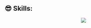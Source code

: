 ## :sunglasses: Skills:

<p align="center">
  <a href="https://skillicons.dev">
    <img src="https://skillicons.dev/icons?i=linux,bash,vim,regex,html,css,ansible,py,git,github,gitlab,md,docker,kubernetes,prometheus,grafana,vscode,azure,gsp" />
  </a>
</p>

<!--
**r2d2pl/r2d2pl** is a ✨ _special_ ✨ repository because its `README.md` (this file) appears on your GitHub profile.

Here are some ideas to get you started:

- 🔭 I’m currently working on ...
- 🌱 I’m currently learning ...
- 👯 I’m looking to collaborate on ...
- 🤔 I’m looking for help with ...
- 💬 Ask me about ...
- 📫 How to reach me: ...
- 😄 Pronouns: ...
- ⚡ Fun fact: ...
-->
